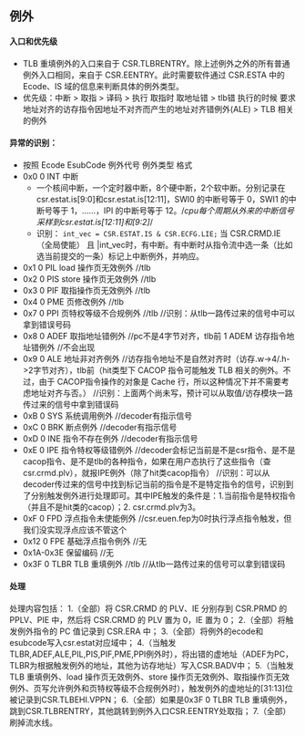 ## 例外

#### 入口和优先级

* TLB 重填例外的入口来自于 CSR.TLBRENTRY。除上述例外之外的所有普通例外入口相同，来自于 CSR.EENTRY。此时需要软件通过 CSR.ESTA 中的Ecode、IS 域的信息来判断具体的例外类型。
* 优先级：中断 > 取指 > 译码 > 执行
取指时 取地址错 > tlb错
执行的时候 要求地址对齐的访存指令因地址不对齐而产生的地址对齐错例外(ALE) > TLB 相关的例外

#### 异常的识别：

* 按照 Ecode EsubCode 例外代号 例外类型 格式
* 0x0 0 INT 中断
    * 一个核间中断，一个定时器中断，8个硬中断，2个软中断。分别记录在csr.estat.is[9:0]和csr.estat.is[12:11]，SWI0 的中断号等于 0，SWI1 的中断号等于 1，……，IPI 的中断号等于 12。/*cpu每个周期从外来的中断信号采样到csr.estat.is[12:11]和[9:2]*/
    * 识别：
       `int_vec = CSR.ESTAT.IS & CSR.ECFG.LIE;`
       当 CSR.CRMD.IE（全局使能） 且 |int_vec时，有中断。有中断时从指令流中选一条（比如选当前提交的一条）标记上中断例外，并响应。
* 0x1 0 PIL  load 操作页无效例外     //tlb
* 0x2 0 PIS  store 操作页无效例外    //tlb
* 0x3 0 PIF  取指操作页无效例外      //tlb
* 0x4 0 PME  页修改例外             //tlb
* 0x7 0 PPI  页特权等级不合规例外    //tlb
//识别：从tlb一路传过来的信号中可以拿到错误号码
* 0x8 0 ADEF 取指地址错例外         //pc不是4字节对齐，tlb前
      1 ADEM 访存指令地址错例外     //不会出现
* 0x9 0 ALE  地址非对齐例外         //访存指令地址不是自然对齐时（访存.w->4/.h->2字节对齐），tlb前（hit类型下 CACOP 指令可能触发 TLB 相关的例外。不过，由于 CACOP指令操作的对象是 Cache 行，所以这种情况下并不需要考虑地址对齐与否。）
//识别：上面两个尚未写，预计可以从取值/访存模块一路传过来的信号中拿到错误码
* 0xB 0 SYS 系统调用例外           //decoder有指示信号
* 0xC 0 BRK 断点例外               //decoder有指示信号
* 0xD 0 INE 指令不存在例外         //decoder有指示信号
* 0xE 0 IPE 指令特权等级错例外     //decoder会标记当前是不是csr指令、是不是cacop指令、是不是tlb的各种指令，如果在用户态执行了这些指令（查csr.crmd.plv），就报IPE例外（除了hit类cacop指令）
//识别：可以从decoder传过来的信号中找到标记当前的指令是不是特定指令的信号，识别到了分别触发例外进行处理即可。其中IPE触发的条件是：1.当前指令是特权指令（并且不是hit类的cacop）；2. csr.crmd.plv为3。
* 0xF 0 FPD 浮点指令未使能例外   //csr.euen.fep为0时执行浮点指令触发，但我们没实现浮点应该不管这个
* 0x12 0 FPE 基础浮点指令例外    //无
* 0x1A-0x3E 保留编码            //无
* 0x3F 0 TLBR TLB 重填例外      //tlb
//从tlb一路传过来的信号可以拿到错误码

#### 处理
处理内容包括：
1.（全部）将 CSR.CRMD 的 PLV、IE 分别存到 CSR.PRMD 的 PPLV、PIE 中，然后将 CSR.CRMD 的 PLV 置为 0，IE 置为 0；
2.（全部）将触发例外指令的 PC 值记录到 CSR.ERA 中；
3.（全部）将例外的ecode和esubcode写入csr.estat对应域中；
4.（当触发TLBR,ADEF,ALE,PIL,PIS,PIF,PME,PPI例外时），将出错的虚地址（ADEF为PC，TLBR为根据触发例外的地址，其他为访存地址）写入CSR.BADV中；
5.（当触发 TLB 重填例外、load 操作页无效例外、store 操作页无效例外、取指操作页无效例外、页写允许例外和页特权等级不合规例外时），触发例外的虚地址的[31:13]位被记录到CSR.TLBEHI.VPPN；
6.（全部）如果是0x3F 0 TLBR TLB 重填例外，跳到CSR.TLBRENTRY，其他跳转到例外入口CSR.EENTRY处取指；
7.（全部）刷掉流水线。